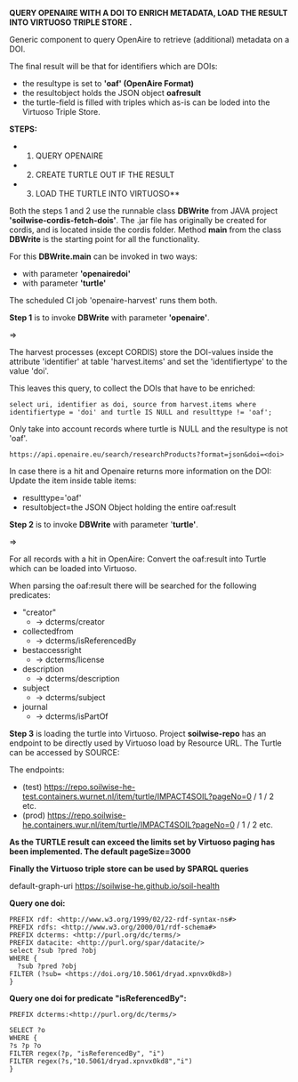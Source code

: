 **QUERY OPENAIRE WITH A DOI TO ENRICH METADATA, LOAD THE RESULT INTO VIRTUOSO TRIPLE STORE .**

Generic component to query OpenAire to retrieve (additional) metadata on a DOI.

The final result will be that for identifiers which are DOIs: 
- the resultype is set to **'oaf' (OpenAire Format)** 
- the resultobject holds the JSON object **oafresult**
- the turtle-field is filled with triples which as-is can be loded into the Virtuoso Triple Store.

**STEPS:** 
- 1. QUERY OPENAIRE
- 2. CREATE TURTLE OUT IF THE RESULT
- 3. LOAD THE TURTLE INTO VIRTUOSO**

Both the steps 1 and 2 use the runnable class **DBWrite** from JAVA project **'soilwise-cordis-fetch-dois'**.
The .jar file has originally be created for cordis, and is located inside the cordis folder.
Method **main** from the class **DBWrite**  is the starting point for all the functionality.

For this **DBWrite.main** can be invoked in two ways:

* with parameter **'openairedoi'**
* with parameter **'turtle'**

The scheduled CI job 'openaire-harvest' runs them both.

**Step 1** is to invoke **DBWrite** with parameter **'openaire'**.

=\>

The harvest processes (except CORDIS) store the DOI-values inside the attribute 'identifier' at table 'harvest.items' and set the 'identifiertype' to the value 'doi'.

This leaves this query, to collect the DOIs that have to be enriched:

```
select uri, identifier as doi, source from harvest.items where identifiertype = 'doi' and turtle IS NULL and resulttype != 'oaf';
```

Only take into account records where turtle is NULL and the resultype is not 'oaf'.


```
https://api.openaire.eu/search/researchProducts?format=json&doi=<doi>
```

In case there is a hit and Openaire returns more information on the DOI: Update the item inside table items:

* resulttype='oaf'
* resultobject=the JSON Object holding the entire oaf:result


**Step 2** is to invoke **DBWrite** with parameter '**turtle'**.

=\>

For all records with a hit in OpenAire: Convert the oaf:result into Turtle which can be loaded into Virtuoso.

When parsing the oaf:result there will be searched for the following predicates:

* "creator"
  * \-\> dcterms/creator
* collectedfrom
  * \-\> dcterms/isReferencedBy
* bestaccessright
  * \-\> dcterms/license
* description
  * \-\> dcterms/description
* subject
  * \-\> dcterms/subject
* journal
  * \-\> dcterms/isPartOf


**Step 3** is loading the turtle into Virtuoso. Project **soilwise-repo** has an endpoint to be directly used by Virtuoso load by Resource URL.
The Turtle can be accessed by SOURCE:

The endpoints:

* (test) https://repo.soilwise-he-test.containers.wurnet.nl/item/turtle/IMPACT4SOIL?pageNo=0 / 1 / 2 etc. 
* (prod) https://repo.soilwise-he.containers.wur.nl/item/turtle/IMPACT4SOIL?pageNo=0 / 1 / 2 etc.

**As the TURTLE result can exceed the limits set by Virtuoso paging has been implemented. The default pageSize=3000**


**Finally the Virtuoso triple store can be used by SPARQL queries**

default-graph-uri <https://soilwise-he.github.io/soil-health>

**Query one doi:**

```
PREFIX rdf: <http://www.w3.org/1999/02/22-rdf-syntax-ns#>
PREFIX rdfs: <http://www.w3.org/2000/01/rdf-schema#>
PREFIX dcterms: <http://purl.org/dc/terms/>
PREFIX datacite: <http://purl.org/spar/datacite/>
select ?sub ?pred ?obj
WHERE {
  ?sub ?pred ?obj
FILTER (?sub= <https://doi.org/10.5061/dryad.xpnvx0kd8>) 
}
```

**Query one doi for predicate "isReferencedBy":**

```
PREFIX dcterms:<http://purl.org/dc/terms/>

SELECT ?o
WHERE {
?s ?p ?o
FILTER regex(?p, "isReferencedBy", "i")
FILTER regex(?s,"10.5061/dryad.xpnvx0kd8","i")
}
```

